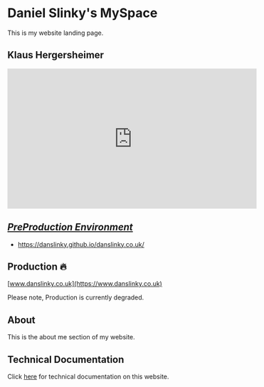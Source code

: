 # Daniel Slinky's MySpace

This is my website landing page.

## Klaus Hergersheimer	

<iframe width="560" height="315" src="https://www.youtube.com/embed/TcGUq53OXJc?si=-HF_EE1vSyAPNgv7&amp;clip=UgkxXDTG-KsrnbG0r2rfElML2bWChXObOOb-&amp;clipt=ENjxFhjb9Rc" title="YouTube video player" frameborder="0" allow="accelerometer; autoplay; clipboard-write; encrypted-media; gyroscope; picture-in-picture; web-share" allowfullscreen></iframe>

## _**[PreProduction Environment](https://danslinky.github.io/danslinky.co.uk/)**_

 - https://danslinky.github.io/danslinky.co.uk/

## Production :fire:

[www.danslinky.co.uk](https://www.danslinky.co.uk)

Please note, Production is currently degraded.

## About

This is the about me section of my website.

## Technical Documentation

Click [here](rtfm.md) for technical documentation on this website.